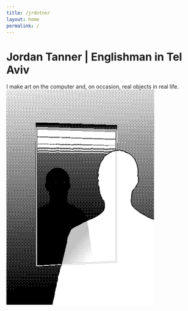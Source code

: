 ```yaml
---
title: /jrdntnnr
layout: home
permalink: /
---
```


# Jordan Tanner | Englishman in Tel Aviv

I make art on the computer and, on occasion, real objects in real life.
<br/>
![גם אני שקוף](/gas.png)
